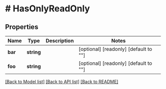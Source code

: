 # # HasOnlyReadOnly

## Properties

Name | Type | Description | Notes
------------ | ------------- | ------------- | -------------
**bar** | **string** |  | [optional] [readonly] [default to ""]
**foo** | **string** |  | [optional] [readonly] [default to ""]

[[Back to Model list]](../../README.md#models) [[Back to API list]](../../README.md#endpoints) [[Back to README]](../../README.md)
